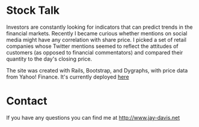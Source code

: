 # Stock Talk

Investors are constantly looking for indicators that can predict trends in the financial markets. Recently I became curious whether mentions on social media might have any correlation with share price. I picked a set of retail companies whose Twitter mentions seemed to reflect the attitudes of customers (as opposed to financial commentators) and compared their quantity to the day's closing price.

The site was created with Rails, Bootstrap, and Dygraphs, with price data from Yahoo! Finance. It's currently deployed [here](http://stocktalk.herokuapp.com)

# Contact

If you have any questions you can find me at http://www.jay-davis.net
